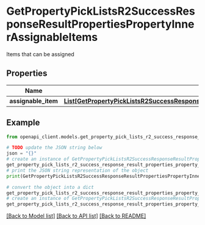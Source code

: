 # GetPropertyPickListsR2SuccessResponseResultPropertiesPropertyInnerAssignableItems

Items that can be assigned

## Properties

Name | Type | Description | Notes
------------ | ------------- | ------------- | -------------
**assignable_item** | [**List[GetPropertyPickListsR2SuccessResponseResultPropertiesPropertyInnerAssignableItemsAssignableItemInner]**](GetPropertyPickListsR2SuccessResponseResultPropertiesPropertyInnerAssignableItemsAssignableItemInner.md) |  | 

## Example

```python
from openapi_client.models.get_property_pick_lists_r2_success_response_result_properties_property_inner_assignable_items import GetPropertyPickListsR2SuccessResponseResultPropertiesPropertyInnerAssignableItems

# TODO update the JSON string below
json = "{}"
# create an instance of GetPropertyPickListsR2SuccessResponseResultPropertiesPropertyInnerAssignableItems from a JSON string
get_property_pick_lists_r2_success_response_result_properties_property_inner_assignable_items_instance = GetPropertyPickListsR2SuccessResponseResultPropertiesPropertyInnerAssignableItems.from_json(json)
# print the JSON string representation of the object
print(GetPropertyPickListsR2SuccessResponseResultPropertiesPropertyInnerAssignableItems.to_json())

# convert the object into a dict
get_property_pick_lists_r2_success_response_result_properties_property_inner_assignable_items_dict = get_property_pick_lists_r2_success_response_result_properties_property_inner_assignable_items_instance.to_dict()
# create an instance of GetPropertyPickListsR2SuccessResponseResultPropertiesPropertyInnerAssignableItems from a dict
get_property_pick_lists_r2_success_response_result_properties_property_inner_assignable_items_from_dict = GetPropertyPickListsR2SuccessResponseResultPropertiesPropertyInnerAssignableItems.from_dict(get_property_pick_lists_r2_success_response_result_properties_property_inner_assignable_items_dict)
```
[[Back to Model list]](../README.md#documentation-for-models) [[Back to API list]](../README.md#documentation-for-api-endpoints) [[Back to README]](../README.md)



